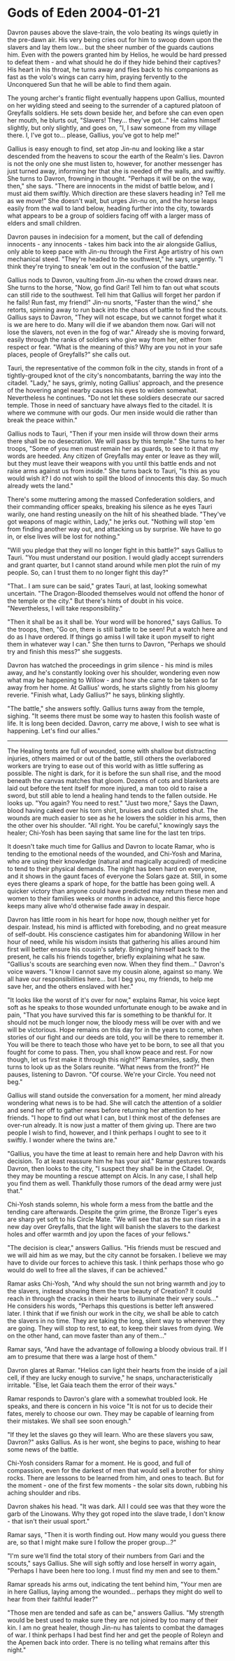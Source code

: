 <!-- TITLE: Gods of Eden 2004-01-21 -->
<!-- SUBTITLE: A game log for Gods of Eden -->

# Gods of Eden 2004-01-21

Davron pauses above the slave-train, the volo beating its wings quietly in the pre-dawn air. His very being cries out for him to swoop down upon the slavers and lay them low... but the sheer number of the guards cautions him. Even with the powers granted him by Helios, he would be hard pressed to defeat them - and what should he do if they hide behind their captives? His heart in his throat, he turns away and flies back to his companions as fast as the volo's wings can carry him, praying fervently to the Unconquered Sun that he will be able to find them again.

The young archer's frantic flight eventually happens upon Gallius, mounted on her wylding steed and seeing to the surrender of a captured platoon of Greyfalls soldiers. He sets down beside her, and before she can even open her mouth, he blurts out, "Slavers! They... they've got..." He calms himself slightly, but only slightly, and goes on, "I, I saw someone from my village there. I, I've got to... please, Gallius, you've got to help me!"

Gallius is easy enough to find, set atop Jin-nu and looking like a star descended from the heavens to scour the earth of the Realm's lies. Davron is not the only one she must listen to, however, for another messenger has just turned away, informing her that she is needed off the walls, and swiftly. She turns to Davron, frowning in thought. "Perhaps it will be on the way, then," she says. "There are innocents in the midst of battle below, and I must aid them swiftly. Which direction are these slavers heading in? Tell me as we move!" She doesn't wait, but urges Jin-nu on, and the horse leaps easily from the wall to land below, heading further into the city, towards what appears to be a group of soldiers facing off with a larger mass of elders and small children.

Davron pauses in indecision for a moment, but the call of defending innocents - any innocents - takes him back into the air alongside Gallius, only able to keep pace with Jin-nu through the First Age artistry of his own mechanical steed. "They're headed to the southwest," he says, urgently. "I think they're trying to sneak 'em out in the confusion of the battle."

Gallius nods to Davron, vaulting from Jin-nu when the crowd draws near. She turns to the horse, "Now, go find Gari! Tell him to fan out what scouts can still ride to the southwest. Tell him that Gallius will forget her pardon if he fails! Run fast, my friend!" Jin-nu snorts, "Faster than the wind," she retorts, spinning away to run back into the chaos of battle to find the scouts. Gallius says to Davron, "They will not escape, but we cannot forget what it is we are here to do. Many will die if we abandon them now. Gari will not lose the slavers, not even in the fog of war." Already she is moving forward, easily through the ranks of soldiers who give way from her, either from respect or fear. "What is the meaning of this? Why are you not in your safe places, people of Greyfalls?" she calls out.

Tauri, the representative of the common folk in the city, stands in front of a tightly-grouped knot of the city's noncombatants, barring the way into the citadel. "Lady," he says, grimly, noting Gallius' approach, and the presence of the hovering angel nearby causes his eyes to widen somewhat. Nevertheless he continues. "Do not let these soldiers desecrate our sacred temple. Those in need of sanctuary have always fled to the citadel. It is where we commune with our gods. Our men inside would die rather than break the peace within."

Gallius nods to Tauri, "Then if your men inside will throw down their arms there shall be no desecration. We will pass by this temple." She turns to her troops, "Some of you men must remain her as guards, to see to it that my words are heeded. Any citizen of Greyfalls may enter or leave as they will, but they must leave their weapons with you until this battle ends and not raise arms against us from inside." She turns back to Tauri, "Is this as you would wish it? I do not wish to spill the blood of innocents this day. So much already wets the land."

There's some muttering among the massed Confederation soldiers, and their commanding officer speaks, breaking his silence as he eyes Tauri warily, one hand resting uneasily on the hilt of his sheathed blade. "They've got weapons of magic within, Lady," he jerks out. "Nothing will stop 'em from finding another way out, and attacking us by surprise. We have to go in, or else lives will be lost for nothing."

"Will you pledge that they will no longer fight in this battle?" says Gallius to Tauri. "You must understand our position. I would gladly accept surrenders and grant quarter, but I cannot stand around while men plot the ruin of my people. So, can I trust them to no longer fight this day?"

"That.. I am sure can be said," grates Tauri, at last, looking somewhat uncertain. "The Dragon-Blooded themselves would not offend the honor of the temple or the city." But there's hints of doubt in his voice. "Nevertheless, I will take responsibility."

"Then it shall be as it shall be. Your word will be honored," says Gallius. To the troops, then, "Go on, there is still battle to be seen! Put a watch here and do as I have ordered. If things go amiss I will take it upon myself to right them in whatever way I can." She then turns to Davron, "Perhaps we should try and finish this mess?" she suggests.

Davron has watched the proceedings in grim silence - his mind is miles away, and he's constantly looking over his shoulder, wondering even now what may be happening to Willow - and how she came to be taken so far away from her home. At Gallius' words, he starts slightly from his gloomy reverie. "Finish what, Lady Gallius?" he says, blinking slightly.

"The battle," she answers softly. Gallius turns away from the temple, sighing. "It seems there must be some way to hasten this foolish waste of life. It is long been decided. Davron, carry me above, I wish to see what is happening. Let's find our allies."

---

The Healing tents are full of wounded, some with shallow but distracting injuries, others maimed or out of the battle, still others the overlabored workers are trying to ease out of this world with as little suffering as possible. The night is dark, for it is before the sun shall rise, and the mood beneath the canvas matches that gloom. Dozens of cots and blankets are laid out before the tent itself for more injured, a man too old to raise a sword, but still able to lend a healing hand tends to the fallen outside. He looks up. "You again? You need to rest." "Just two more," Says the Dawn, blood having caked over his torn shirt, bruises and cuts clotted shut. The wounds are much easier to see as he he lowers the soldier in his arms, then the other over his shoulder. "All right. You be careful," knowingly says the healer; Chi-Yosh has been saying that same line for the last ten trips.

It doesn't take much time for Gallius and Davron to locate Ramar, who is tending to the emotional needs of the wounded, and Chi-Yosh and Marina, who are using their knowledge (natural and magically acquired) of medicine to tend to their physical demands. The night has been hard on everyone, and it shows in the gaunt faces of everyone the Solars gaze at. Still, in some eyes there gleams a spark of hope, for the battle has been going well. A quicker victory than anyone could have predicted may return these men and women to their families weeks or months in advance, and this fierce hope keeps many alive who'd otherwise fade away in despair.

Davron has little room in his heart for hope now, though neither yet for despair. Instead, his mind is afflicted with foreboding, and no great measure of self-doubt. His conscience castigates him for abandoning Willow in her hour of need, while his wisdom insists that gathering his allies around him first will better ensure his cousin's safety. Bringing himself back to the present, he calls his friends together, briefly explaining what he saw. "Gallius's scouts are searching even now. When they find them..." Davron's voice wavers. "I know I cannot save my cousin alone, against so many. We all have our responsibilities here... but I beg you, my friends, to help me save her, and the others enslaved with her."

"It looks like the worst of it's over for now," explains Ramar, his voice kept soft as he speaks to those wounded unfortunate enough to be awake and in pain, "That you have survived this far is something to be thankful for. It should not be much longer now, the bloody mess will be over with and we will be victorious. Hope remains on this day for in the years to come, when stories of our fight and our deeds are told, you will be there to remember it. You will be there to teach those who have yet to be born, to see all that you fought for come to pass. Then, you shall know peace and rest. For now though, let us first make it through this night?" Ramarsmiles, sadly, then turns to look up as the Solars reunite. "What news from the front?" He pauses, listening to Davron. "Of course. We're your Circle. You need not beg."

Gallius will stand outside the conversation for a moment, her mind already wondering what news is to be had. She will catch the attention of a soldier and send her off to gather news before returning her attention to her friends. "I hope to find out what I can, but I think most of the defenses are over-run already. It is now just a matter of them giving up. There are two people I wish to find, however, and I think perhaps I ought to see to it swiftly. I wonder where the twins are."

"Gallius, you have the time at least to remain here and help Davron with his decision. To at least reassure him he has your aid." Ramar gestures towards Davron, then looks to the city, "I suspect they shall be in the Citadel. Or, they may be mounting a rescue attempt on Alcis. In any case, I shall help you find them as well. Thankfully those rumors of the dead army were just that."

Chi-Yosh stands solemn, his whole form a mess from the battle and the tending care afterwards. Despite the grim grime, the Bronze Tiger's eyes are sharp yet soft to his Circle Mate. "We will see that as the sun rises in a new day over Greyfalls, that the light will banish the slavers to the darkest holes and offer warmth and joy upon the faces of your fellows."

"The decision is clear," answers Gallius. "His friends must be rescued and we will aid him as we may, but the city cannot be forsaken. I believe we may have to divide our forces to achieve this task. I think perhaps those who go would do well to free all the slaves, if can be achieved."

Ramar asks Chi-Yosh, "And why should the sun not bring warmth and joy to the slavers, instead showing them the true beauty of Creation? It could reach in through the cracks in their hearts to illuminate their very souls..." He considers his words, "Perhaps this questions is better left answered later. I think that if we finish our work in the city, we shall be able to catch the slavers in no time. They are taking the long, silent way to wherever they are going. They will stop to rest, to eat, to keep their slaves from dying. We on the other hand, can move faster than any of them..."

Ramar says, "And have the advantage of following a bloody obvious trail. If I am to presume that there was a large host of them."

Davron glares at Ramar. "Helios can light their hearts from the inside of a jail cell, if they are lucky enough to survive," he snaps, uncharacteristically irritable. "Else, let Gaia teach them the error of their ways."

Ramar responds to Davron's glare with a somewhat troubled look. He speaks, and there is concern in his voice "It is not for us to decide their fates, merely to choose our own. They may be capable of learning from their mistakes. We shall see soon enough."

"If they let the slaves go they will learn. Who are these slavers you saw, Davron?" asks Gallius. As is her wont, she begins to pace, wishing to hear some news of the battle.

Chi-Yosh considers Ramar for a moment. He is good, and full of compassion, even for the darkest of men that would sell a brother for shiny rocks. There are lessons to be learned from him, and ones to teach. But for the moment - one of the first few moments - the solar sits down, rubbing his aching shoulder and ribs.

Davron shakes his head. "It was dark. All I could see was that they wore the garb of the Linowans. Why they got roped into the slave trade, I don't know - that isn't their usual sport."

Ramar says, "Then it is worth finding out. How many would you guess there are, so that I might make sure I follow the proper group...?"

"I'm sure we'll find the total story of their numbers from Gari and the scouts," says Gallius. She will sigh softly and lose herself in worry again, "Perhaps I have been here too long. I must find my men and see to them."

Ramar spreads his arms out, indicating the tent behind him, "Your men are in here Gallius, laying among the wounded... perhaps they might do well to hear from their faithful leader?"

"Those men are tended and safe as can be," answers Gallius. "My strength would be best used to make sure they are not joined by too many of their kin. I am no great healer, though Jin-nu has talents to combat the damages of war. I think perhaps I had best find her and get the people of Roleyn and the Apemen back into order. There is no telling what remains after this night."